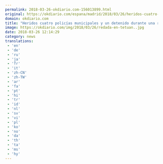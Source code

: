 ```yaml
---
permalink: 2018-03-26-okdiario.com-156013899.html
original: https://okdiario.com/espana/madrid/2018/03/26/heridos-cuatro-policias-municipales-durante-redada-discoteca-tetuan-2025546
domain: okdiario.com
title: "Heridos cuatro policías municipales y un detenido durante una redada en una discoteca de Tetuán"
image: https://okdiario.com/img/2018/03/26/redada-en-tetuan..jpg
date: 2018-03-26 12:14:29
category: news
translations: 
 - 'en'
 - 'de'
 - 'ru'
 - 'ja'
 - 'fr'
 - 'it'
 - 'zh-CN'
 - 'zh-TW'
 - 'ar'
 - 'fa'
 - 'pt'
 - 'hi'
 - 'tr'
 - 'id'
 - 'nl'
 - 'sv'
 - 'vi'
 - 'pl'
 - 'ko'
 - 'no'
 - 'da'
 - 'th'
 - 'ta'
 - 'ms'
 - 'hy'
---
```


